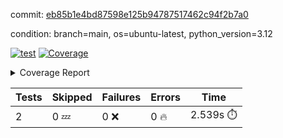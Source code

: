 commit: [eb85b1e4bd87598e125b94787517462c94f2b7a0](https://github.com/rcmdnk/boto3-session/tree/eb85b1e4bd87598e125b94787517462c94f2b7a0)

condition: branch=main, os=ubuntu-latest, python_version=3.12

[![test](https://github.com/rcmdnk/boto3-session/actions/workflows/test.yml/badge.svg)](https://github.com/rcmdnk/boto3-session/actions/runs/12552968955)
<a href="https://github.com/rcmdnk/boto3-session/blob/eb85b1e4bd87598e125b94787517462c94f2b7a0/README.md"><img alt="Coverage" src="https://img.shields.io/badge/Coverage-47%25-orange.svg" /></a><details><summary>Coverage Report </summary><table><tr><th>File</th><th>Stmts</th><th>Miss</th><th>Cover</th><th>Missing</th></tr><tbody><tr><td colspan="5"><b>src/boto3_session</b></td></tr><tr><td>&nbsp; &nbsp;<a href="https://github.com/rcmdnk/boto3-session/blob/eb85b1e4bd87598e125b94787517462c94f2b7a0/src/boto3_session/session.py">session.py</a></td><td>59</td><td>34</td><td>42%</td><td><a href="https://github.com/rcmdnk/boto3-session/blob/eb85b1e4bd87598e125b94787517462c94f2b7a0/src/boto3_session/session.py#L15-L18">15&ndash;18</a>, <a href="https://github.com/rcmdnk/boto3-session/blob/eb85b1e4bd87598e125b94787517462c94f2b7a0/src/boto3_session/session.py#L60">60</a>, <a href="https://github.com/rcmdnk/boto3-session/blob/eb85b1e4bd87598e125b94787517462c94f2b7a0/src/boto3_session/session.py#L68-L70">68&ndash;70</a>, <a href="https://github.com/rcmdnk/boto3-session/blob/eb85b1e4bd87598e125b94787517462c94f2b7a0/src/boto3_session/session.py#L73-L97">73&ndash;97</a>, <a href="https://github.com/rcmdnk/boto3-session/blob/eb85b1e4bd87598e125b94787517462c94f2b7a0/src/boto3_session/session.py#L100-L122">100&ndash;122</a>, <a href="https://github.com/rcmdnk/boto3-session/blob/eb85b1e4bd87598e125b94787517462c94f2b7a0/src/boto3_session/session.py#L125-L129">125&ndash;129</a>, <a href="https://github.com/rcmdnk/boto3-session/blob/eb85b1e4bd87598e125b94787517462c94f2b7a0/src/boto3_session/session.py#L132-L133">132&ndash;133</a>, <a href="https://github.com/rcmdnk/boto3-session/blob/eb85b1e4bd87598e125b94787517462c94f2b7a0/src/boto3_session/session.py#L136-L137">136&ndash;137</a></td></tr><tr><td><b>TOTAL</b></td><td><b>64</b></td><td><b>34</b></td><td><b>47%</b></td><td>&nbsp;</td></tr></tbody></table></details>

| Tests | Skipped | Failures | Errors | Time |
| ----- | ------- | -------- | -------- | ------------------ |
| 2 | 0 :zzz: | 0 :x: | 0 :fire: | 2.539s :stopwatch: |

